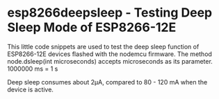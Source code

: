 # esp8266deepsleep - Testing Deep Sleep Mode of ESP8266-12E

This little code snippets are used to test the deep sleep function of ESP8266-12E devices flashed with the nodemcu firmware.
The method node.dsleep(int microseconds) accepts microseconds as its parameter. 1000000 ms = 1 s

Deep sleep consumes about 2µA, compared to 80 - 120 mA when the device is active.
